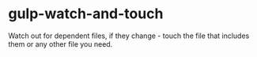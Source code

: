 # gulp-watch-and-touch

Watch out for dependent files, if they change - touch the file that includes them or any other file you need.
